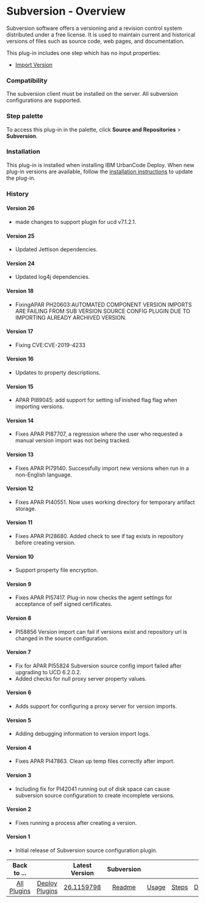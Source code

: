 
# Subversion - Overview

Subversion software offers a versioning and a revision control system distributed under a free license. It is used to maintain current and historical versions of files such as source code, web pages, and documentation.

This plug-in includes one step which has no input properties:

* [Import Version](#import_version)

### Compatibility

The subversion client must be installed on the server. All subversion configurations are supported.


### Step palette

To access this plug-in in the palette, click **Source and Repositories** > **Subversion**.

### Installation

This plug-in is installed when installing IBM UrbanCode Deploy. When new plug-in versions are available, follow the [installation instructions](https://community.ibm.com/community/user/wasdevops/blogs/laurel-dickson-bull1/2022/06/13/install-plugins "Installing plug-ins in UrbanCode Deploy") to update the plug-in.

### History

#### Version 26

* made changes to support plugin for ucd v7.1.2.1.

#### Version 25

* Updated Jettison dependencies.

#### Version 24

* Updated log4j dependencies.

#### Version 18

* FixingAPAR PH20603:AUTOMATED COMPONENT VERSION IMPORTS ARE FAILING FROM SUB VERSION SOURCE CONFIG PLUGIN DUE TO IMPORTING ALREADY ARCHIVED VERSION.

#### Version 17

* Fixing CVE:CVE-2019-4233

#### Version 16

* Updates to property descriptions.

#### Version 15

* APAR PI89045: add support for setting isFinished flag flag when importing versions.

#### Version 14

* Fixes APAR PI87707, a regression where the user who requested a manual version import was not being tracked.

#### Version 13

* Fixes APAR PI79140. Successfully import new versions when run in a non-English language.

#### Version 12

* Fixes APAR PI40551. Now uses working directory for temporary artifact storage.

#### Version 11

* Fixes APAR PI28680. Added check to see if tag exists in repository before creating version.

#### Version 10

* Support property file encryption.

#### Version 9

* Fixes APAR PI57417. Plug-in now checks the agent settings for acceptance of self signed certificates.

#### Version 8

* PI58856 Version import can fail if versions exist and repository url is changed in the source configuration.

#### Version 7

* Fix for APAR PI55824 Subversion source config import failed after upgrading to UCD 6.2.0.2.
* Added checks for null proxy server property values.

#### Version 6

* Adds support for configuring a proxy server for version imports.

#### Version 5

* Adding debugging information to version import logs.

#### Version 4

* Fixes APAR PI47863. Clean up temp files correctly after import.

#### Version 3

* Including fix for PI42041 running out of disk space can cause subversion source configuration to create incomplete versions.

#### Version 2

* Fixes running a process after creating a version.

#### Version 1

* Initial release of Subversion source configuration plugin.

|Back to ...||Latest Version|Subversion ||||
| :---: | :---: | :---: | :---: | :---: | :---: | :---: |
|[All Plugins](../../index.md)|[Deploy Plugins](../README.md)|[26.1159798](https://raw.githubusercontent.com/UrbanCode/IBM-UCD-PLUGINS/main/files/SubversionSourceConfig/ucd-SubversionSourceConfig-26.1159798.zip)|[Readme](README.md)|[Usage](usage.md)|[Steps](steps.md)|[Downloads](downloads.md)|
